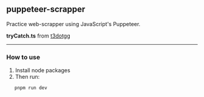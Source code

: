 ## puppeteer-scrapper

Practice web-scrapper using JavaScript's Puppeteer.

**tryCatch.ts** from [t3dotgg](https://github.com/t3dotgg/theo-pager/blob/7aee7664a246b291d873ea471431fa962af113f1/src/shared/trycatch.ts#L15)

---

### How to use

1. Install node packages
2. Then run:

```
   pnpm run dev
```
